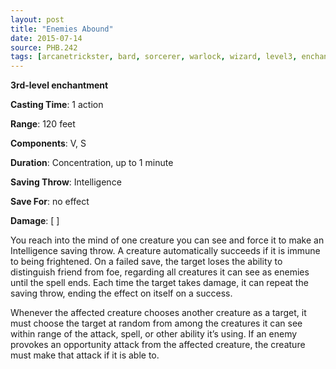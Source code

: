 ```yaml
---
layout: post
title: "Enemies Abound"
date: 2015-07-14
source: PHB.242
tags: [arcanetrickster, bard, sorcerer, warlock, wizard, level3, enchantment]
---
```


**3rd-level enchantment**

**Casting Time**: 1 action

**Range**: 120 feet

**Components**: V, S

**Duration**: Concentration, up to 1 minute

**Saving Throw**: Intelligence

**Save For**: no effect

**Damage**: [ ]

You reach into the mind of one creature you can see and force it to make an Intelligence saving throw. A creature automatically succeeds if it is immune to being
frightened. On a failed save, the target loses the ability to distinguish friend from foe, regarding all creatures it can see as enemies until the spell ends.
Each time the target takes damage, it can repeat the saving throw, ending the effect on itself on a success.

Whenever the affected creature chooses another creature as a target, it must choose the target at random from among the creatures it can see within range of the
attack, spell, or other ability it’s using. If an enemy provokes an opportunity attack from the affected creature, the creature must make that attack if it is able to.

